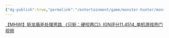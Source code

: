 ```yaml
---
{"dg-publish":true,"permalink":"/entertainment/game/monster-hunter/monster//"}
---
```



[【MHWI】斩龙盾斧处理思路 《只斩：硬咬两口》IGN评分11.4514\_单机游戏热门视频](https://www.bilibili.com/video/BV1Az4y1T7H6/?spm_id_from=333.337.search-card.all.click&vd_source=f8573a6196003ad3683f1c1a403d3431)